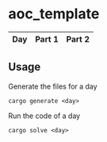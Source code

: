 # aoc_template

| Day | Part 1 | Part 2 |
| :---: | :---: | :---:  |

## Usage
Generate the files for a day
```
cargo generate <day>
```

Run the code of a day
```
cargo solve <day>
```

